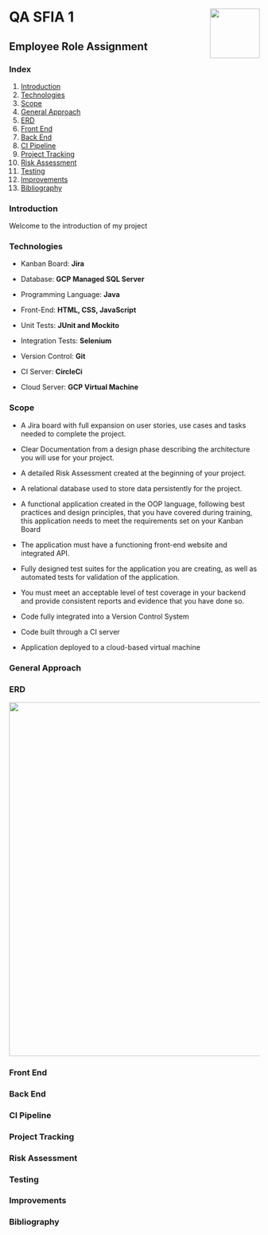 # **QA SFIA 1**	<img align="right" width="100" height="100" src="http://www.apprenticeshipguide.co.uk/wp-content/uploads/2018/01/QA-logo-2019-3.jpg">


## Employee Role Assignment


### Index

1. [Introduction](#Introduction)
2. [Technologies](#Technologies)
3. [Scope](#Scope)
4. [General Approach](#General-Approach)
5. [ERD](#ERD)
6. [Front End](#Front-End)
7. [Back End](#Back-End)
8. [CI Pipeline](#CI-Pipeline)
9. [Project Tracking](#Project-Tracking)
10. [Risk Assessment](#Risk-Assessment)
11. [Testing](#Testing)
12. [Improvements](#Improvements)
13. [Bibliography](#Bibliography)

### Introduction

Welcome to the introduction of my project

### Technologies

- Kanban Board: **Jira**

- Database: **GCP Managed SQL Server**

- Programming Language: **Java**

- Front-End: **HTML, CSS, JavaScript**

- Unit Tests: **JUnit and Mockito**

- Integration Tests: **Selenium**

- Version Control: **Git**

- CI Server: **CircleCi**

- Cloud Server: **GCP Virtual Machine**

### Scope

- A Jira board with full expansion on user stories, use cases and tasks needed to complete the project.

- Clear Documentation from a design phase describing the architecture you will use for your project.

- A detailed Risk Assessment created at the beginning of your project.

- A relational database used to store data persistently for the project.

- A functional application created in the OOP language, following best practices and design principles, that you have covered during training, this application needs to meet the requirements set on your Kanban Board

- The application must have a functioning front-end website and integrated API.

- Fully designed test suites for the application you are creating, as well as automated tests for validation of the application.

- You must meet an acceptable level of test coverage in your backend and provide consistent reports and evidence that you have done so.

- Code fully integrated into a Version Control System

- Code built through a CI server

- Application deployed to a cloud-based virtual machine


### General Approach

### ERD

<p align="center">
  <img width="811" height="711" src="https://icecube-eu-288.icedrive.io/thumbnail?p=1WkKWPv7JKw04jrkUSyKpmTHe7kXhq0wE3lEpf18%2FHh6NmzN%2BEfZbHXpE7E4PMZ%2FiREhxoe6jhkPWMFdKB4dR4rfYoxLT3AFi3pJZo0LUQy2PA9bx%2FF7a5HJWoTxWMFy&w=1280&h=1280&m=cropped">
</p>





### Front End

### Back End

### CI Pipeline

### Project Tracking

### Risk Assessment

### Testing

### Improvements

### Bibliography